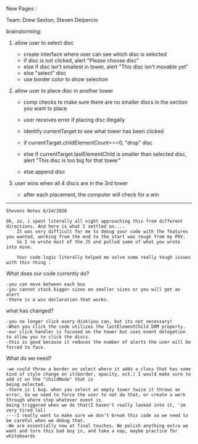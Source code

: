 <!-- pages: https://drewskiiiiiiiii.gitlab.io/tower-of-hanoi -->
New Pages :

Team: Drew Sexton, Steven Delpercio

brainstorming:
1) allow user to select disc
    - create interface where user can see which disc is selected
    - if disc is not clicked, alert "Please choose disc"
    - else if disc isn't smallest in tower, alert "This disc isn't movable yet"
    - else "select" disc
    - use border color to show selection

2) allow user to place disc in another tower
    - comp checks to make sure there are no smaller discs in the section you want to place
    - user receives error if placing disc illegally

    - identify currentTarget to see what tower has been clicked
    - if currentTarget.childElementCount===0, "drop" disc
    - else if currentTarget.lastElementChild is smaller than selected disc, alert "This disc is too big for that tower"
    - else append disc

3) user wins when all 4 discs are in the 3rd tower
    - after each placement, the computer will check for a win






________________________________________________________________________________________________________________________________________________________

    Stevens Notes 6/24/2020

    Ok, so, i spent literally all night approaching this from different directions. And here is what I settled on....
        It was very difficult for me to debug your code with the features you wanted, working from the end to the start was rough from my POV.
        So I re wrote most of the JS and pulled some of what you wrote into mine.
       
        Your code logic literally helped me solve some really tough issues with this thing .

What does our code currently do?

    -you can move between each box
    -you cannot stack bigger sizes on smaller sizes or you will get an alert
    -there is a win declaration that works.

what has changed?

    -you no longer click every disk(you can, but its not necessary)
    -When you click the code utilizes the lastElementChild DOM property.
    -our click handler is focused on the tower but uses event delegation to allow you to click the discs.
    -this is good because it reduces the number of alerts the user will be forced to face.
    
What do we need?

    -we could throw a border on select where it adds a class that has some kind of style change on it(border, opacity, ect.) I would make sure to add it on the "childNode" that is      
    being selected.
    -there is 1 bug. when you select an empty tower twice it throws an error, So we need to force the user to not do that, or create a work through where stop whatever event is     
    being triggered when we do that(I haven't really looked into it, 'im very tired lol)
    ----I really want to make sure we don't break this code so we need to be careful when we debug that.
    -We are essentially now at final touches. We polish anything extra we want and turn this bad boy in, and take a nap, maybe practice for whiteboards